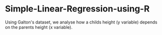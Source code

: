 # Simple-Linear-Regression-using-R
Using Galton's dataset, we analyse how a childs height (y variable) depends on the parents height (x variable).

